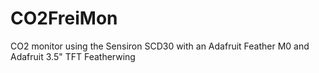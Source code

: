 # CO2FreiMon
CO2 monitor using the Sensiron SCD30 with an Adafruit Feather M0 and Adafruit 3.5" TFT Featherwing
